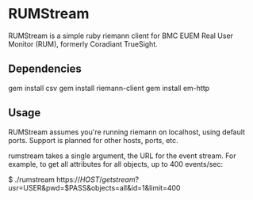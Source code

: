 # RUMStream

RUMStream is a simple ruby riemann client for BMC EUEM Real User Monitor (RUM), 
formerly Coradiant TrueSight.

## Dependencies

  gem install csv
  gem install riemann-client
  gem install em-http

## Usage

RUMStream assumes you're running riemann on localhost, using default ports. Support is planned
for other hosts, ports, etc.

rumstream takes a single argument, the URL for the event stream. For example, to get all
attributes for all objects, up to 400 events/sec:

  $ ./rumstream https://$HOST/getstream?usr=$USER&pwd=$PASS&objects=all&id=1&limit=400
